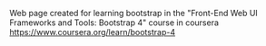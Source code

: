 Web page created for learning bootstrap in the "Front-End Web UI Frameworks and Tools: Bootstrap 4" course in coursera https://www.coursera.org/learn/bootstrap-4
